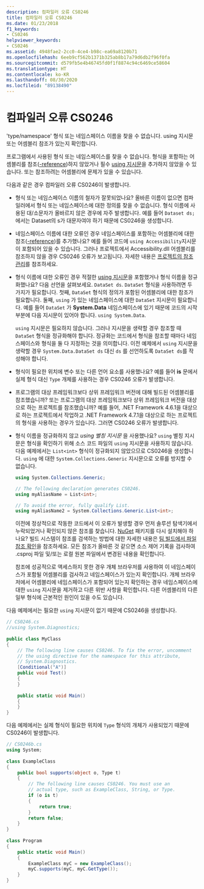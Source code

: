 ```yaml
---
description: 컴파일러 오류 CS0246
title: 컴파일러 오류 CS0246
ms.date: 01/23/2018
f1_keywords:
- CS0246
helpviewer_keywords:
- CS0246
ms.assetid: 4948fae2-2cc0-4ce4-b98c-ea69a8120b71
ms.openlocfilehash: 6eeb9cf562b1371b325ab8b17a79d6db2f96f0fa
ms.sourcegitcommit: d579fb5e4b46745fd0f1f8874c94c6469ce58604
ms.translationtype: HT
ms.contentlocale: ko-KR
ms.lasthandoff: 08/30/2020
ms.locfileid: "89138490"
---
```

# <a name="compiler-error-cs0246"></a>컴파일러 오류 CS0246

'type/namespace' 형식 또는 네임스페이스 이름을 찾을 수 없습니다. using 지시문 또는 어셈블리 참조가 있는지 확인합니다.  
  
프로그램에서 사용된 형식 또는 네임스페이스를 찾을 수 없습니다. 형식을 포함하는 어셈블리를 참조([-reference](../compiler-options/reference-compiler-option.md))하지 않았거나 필수 [using 지시문](../keywords/using-directive.md)을 추가하지 않았을 수 있습니다.  또는 참조하려는 어셈블리에 문제가 있을 수 있습니다.  
  
다음과 같은 경우 컴파일러 오류 CS0246이 발생합니다.  
  
- 형식 또는 네임스페이스 이름의 철자가 잘못되었나요? 올바른 이름이 없으면 컴파일러에서 형식 또는 네임스페이스에 대한 정의를 찾을 수 없습니다. 형식 이름에 사용된 대/소문자가 올바르지 않은 경우에 자주 발생합니다. 예를 들어 `Dataset ds;`에서는 Dataset의 s가 대문자여야 하기 때문에 CS0246을 생성합니다.  
  
- 네임스페이스 이름에 대한 오류인 경우 네임스페이스를 포함하는 어셈블리에 대한 참조([-reference](../compiler-options/reference-compiler-option.md))를 추가했나요? 예를 들어 코드에 `using Accessibility`지시문이 포함되어 있을 수 있습니다. 그러나 프로젝트에서 Accessibility.dll 어셈블리를 참조하지 않을 경우 CS0246 오류가 보고됩니다. 자세한 내용은 [프로젝트의 참조 관리](/visualstudio/ide/managing-references-in-a-project)를 참조하세요.  
  
- 형식 이름에 대한 오류인 경우 적절한 [using 지시문](../keywords/using-directive.md)을 포함했거나 형식 이름을 정규화했나요? 다음 선언을 살펴보세요. `DataSet ds`. `DataSet` 형식을 사용하려면 두 가지가 필요합니다. 첫째, `DataSet` 형식의 정의가 포함된 어셈블리에 대한 참조가 필요합니다. 둘째, `using` 가 있는 네임스페이스에 대한 `DataSet` 지시문이 필요합니다. 예를 들어 `DataSet` 가 **System.Data** 네임스페이스에 있기 때문에 코드의 시작 부분에 다음 지시문이 있어야 합니다. `using System.Data`.  
  
     `using` 지시문은 필요하지 않습니다. 그러나 지시문을 생략할 경우 참조할 때 `DataSet` 형식을 정규화해야 합니다. 정규화는 코드에서 형식을 참조할 때마다 네임스페이스와 형식을 둘 다 지정하는 것을 의미합니다. 이전 예제에서 `using` 지시문을 생략할 경우 `System.Data.DataSet ds` 대신 `ds` 를 선언하도록 `DataSet ds`를 작성해야 합니다.  
  
- 형식이 필요한 위치에 변수 또는 다른 언어 요소를 사용했나요? 예를 들어 **is** 문에서 실제 형식 대신 `Type` 개체를 사용하는 경우 CS0246 오류가 발생합니다.  

- 프로그램의 대상 프레임워크보다 상위 프레임워크 버전에 대해 빌드된 어셈블리를 참조했습니까? 또는 프로그램의 대상 프레임워크보다 상위 프레임워크 버전을 대상으로 하는 프로젝트를 참조했습니까? 예를 들어, .NET Framework 4.6.1을 대상으로 하는 프로젝트에서 작업하고 .NET Framework 4.7.1을 대상으로 하는 프로젝트의 형식을 사용하는 경우가 있습니다. 그러면 CS0246 오류가 발생합니다.
  
- 형식 이름을 정규화하지 않고 *using 별칭 지시문* 을 사용했나요? `using` 별칭 지시문은 형식을 확인하기 위해 소스 코드 파일의 `using` 지시문을 사용하지 않습니다. 다음 예제에서는 `List<int>` 형식이 정규화되지 않았으므로 CS0246을 생성합니다. `using` 에 대한 `System.Collections.Generic` 지시문으로 오류를 방지할 수 없습니다.  
  
    ```csharp  
    using System.Collections.Generic;  
  
    // The following declaration generates CS0246.  
    using myAliasName = List<int>;
  
    // To avoid the error, fully qualify List.  
    using myAliasName2 = System.Collections.Generic.List<int>;  
    ```  
  
     이전에 정상적으로 작동한 코드에서 이 오류가 발생할 경우 먼저 솔루션 탐색기에서 누락되었거나 확인되지 않은 참조를 찾습니다. [NuGet](https://www.nuget.org/) 패키지를 다시 설치해야 하나요? 빌드 시스템이 참조를 검색하는 방법에 대한 자세한 내용은 [팀 빌드에서 파일 참조 확인](https://docs.microsoft.com/archive/blogs/manishagarwal/resolving-file-references-in-team-build-part-2)을 참조하세요. 모든 참조가 올바른 것 같으면 소스 제어 기록을 검사하여 .csproj 파일 및/또는 로컬 원본 파일에서 변경된 내용을 확인합니다.  
  
     참조에 성공적으로 액세스하지 못한 경우 개체 브라우저를 사용하여 이 네임스페이스가 포함될 어셈블리를 검사하고 네임스페이스가 있는지 확인합니다. 개체 브라우저에서 어셈블리에 네임스페이스가 포함되어 있는지 확인하는 경우 네임스페이스에 대한 `using` 지시문을 제거하고 다른 위반 사항을 확인합니다. 다른 어셈블리의 다른 일부 형식에 근본적인 원인이 있을 수도 있습니다.  
  
다음 예제에서는 필요한 `using` 지시문이 없기 때문에 CS0246을 생성합니다.  
  
```csharp  
// CS0246.cs  
//using System.Diagnostics;  
  
public class MyClass  
{  
    // The following line causes CS0246. To fix the error, uncomment  
    // the using directive for the namespace for this attribute,  
    // System.Diagnostics.  
    [Conditional("A")]  
    public void Test()  
    {  
    }  
  
    public static void Main()  
    {  
    }  
}  
```  
  
다음 예제에서는 실제 형식이 필요한 위치에 `Type` 형식의 개체가 사용되었기 때문에 CS0246이 발생합니다.  
  
```csharp  
// CS0246b.cs  
using System;  
  
class ExampleClass  
{  
    public bool supports(object o, Type t)  
    {  
        // The following line causes CS0246. You must use an  
        // actual type, such as ExampleClass, String, or Type.  
        if (o is t)  
        {  
            return true;  
        }  
        return false;  
    }  
}  
  
class Program  
{  
    public static void Main()  
    {  
        ExampleClass myC = new ExampleClass();  
        myC.supports(myC, myC.GetType());  
    }  
}  
```
